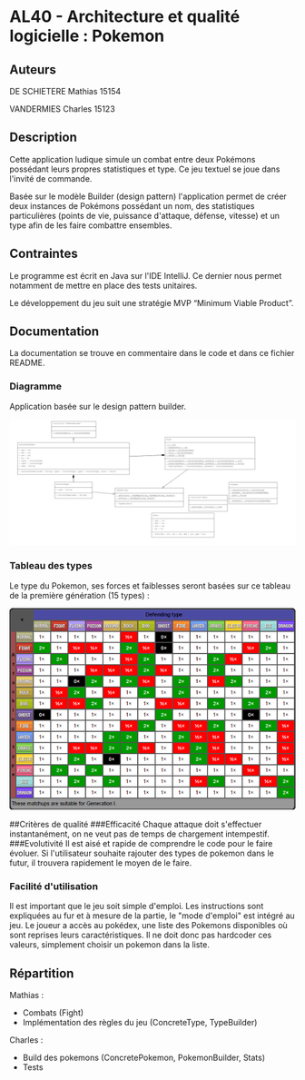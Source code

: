 # AL40 - Architecture et qualité logicielle : Pokemon
## Auteurs 

DE SCHIETERE Mathias 15154 

VANDERMIES Charles 15123 

 

## Description 

Cette application ludique simule un combat entre deux Pokémons possédant leurs propres statistiques et type. Ce jeu textuel se joue dans l'invité de commande.

Basée sur le modèle Builder (design pattern) l'application permet de créer deux instances de Pokémons possédant un nom, des statistiques particulières (points de vie, puissance d'attaque, défense, vitesse) et un type afin de les faire combattre ensembles. 




## Contraintes 

Le programme est écrit en Java sur l'IDE IntelliJ. Ce dernier nous permet notamment de mettre en place des tests unitaires. 

Le développement du jeu suit une stratégie MVP “Minimum Viable Product”. 

 

## Documentation 

La documentation se trouve en commentaire dans le code et dans ce fichier README. 

### Diagramme

Application basée sur le design pattern builder.

![alt text](https://github.com/CVandermies/Architecture_Pokemon/blob/master/docs/uml2.png?raw=true)

### Tableau des types

Le type du Pokemon, ses forces et faiblesses seront basées sur ce tableau de la première génération (15 types) :

![alt text](https://github.com/CVandermies/Architecture_Pokemon/blob/master/docs/TypeAffinities.png?raw=true)

##Critères de qualité
###Efficacité
Chaque attaque doit s'effectuer instantanément, on ne veut pas de temps de chargement intempestif.
###Evolutivité
Il est aisé et rapide de comprendre le code pour le faire évoluer. Si l'utilisateur souhaite rajouter des types de pokemon dans le futur, il trouvera rapidement le moyen de le faire.
### Facilité d'utilisation 
Il est important que le jeu soit simple d'emploi. Les instructions sont expliquées au fur et à mesure de la partie, le "mode d'emploi" est intégré au jeu. 
Le joueur a accès au pokédex, une liste des Pokemons disponibles où sont reprises leurs caractéristiques. Il ne doit donc pas hardcoder ces valeurs, simplement choisir un pokemon dans la liste.

 

## Répartition 

Mathias :  
- Combats (Fight)
- Implémentation des règles du jeu (ConcreteType, TypeBuilder)

Charles :  
- Build des pokemons (ConcretePokemon, PokemonBuilder, Stats)
- Tests

 

 

 
